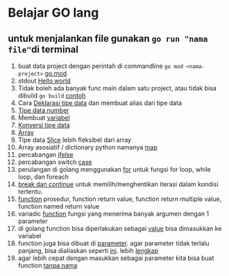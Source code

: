 # Belajar GO lang

## untuk menjalankan file gunakan ```go run "nama file"```di terminal

1. buat data project dengan perintah di commandline ```go mod <nama-project>```  [go.mod](go.mod)
2. stdout [Hello world](helloworld.go)
3. Tidak boleh ada banyak func main dalam satu project, atau tidak bisa dibuild ```go build``` [contoh](sample.go)
4. Cara [Deklarasi tipe data](typeDeclaration.go) dan membuat alias dari tipe data
5. [Tipe data number](number.go)
6. Membuat [variabel](variable.go)
7. [Konversi tipe data](datatypeconversion.go)
8. [Array](arya.go)
9. Tipe data [Slice](sliceAlterArya.go) lebih fleksibel dari array
10. Array asosiatif / dictionary python namanya [map](map.go)
11. percabangan [ifelse](ifelse.go)
12. percabangan switch [case](switch.go)
13. perulangan di golang menggunakan [for](for.go) untuk fungsi for loop, while loop, dan foreach
14. [break dan continue](breakAndContinue.go) untuk memilih/menghentikan iterasi dalam kondisi tertentu.
15. [function](function.go) prosedur, function return value, function return multiple value, function named return value 
16. variadic [function](variadicFuncion.go) fungsi yang menerima banyak argumen dengan 1 parameter
17. di golang function bisa diperlakukan sebagai [value](functionValue.go) bisa dimasukkan ke variabel
18. function juga bisa dibuat di [parameter](functionAsParameter.go).
agar parameter tidak terlalu panjang, bisa dialiaskan seperti [ini](functionAsParameter2.go). lebih [lengkap](typeDeclaration.go)
19. agar lebih cepat dengan masukkan sebagai parameter kita bisa buat function [tanpa nama](anonymusFunction.go)
